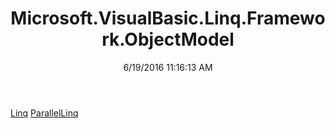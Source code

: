 ﻿---
title: Microsoft.VisualBasic.Linq.Framework.ObjectModel
date: 6/19/2016 11:16:13 AM
---

[Linq](T-Microsoft.VisualBasic.Linq.Framework.ObjectModel.Linq.html)
[ParallelLinq](T-Microsoft.VisualBasic.Linq.Framework.ObjectModel.ParallelLinq.html)
